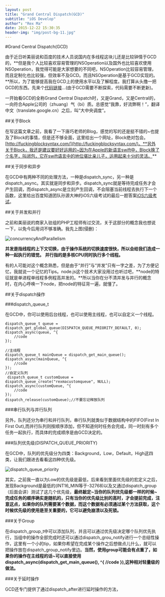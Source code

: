 ```yaml
---
layout: post
title: "Grand Central Dispatch(GCD)"
subtitle: "iOS Develop"
author": "Rex Ma"
date: 2015-12-22 15:30:35
header-img: "img/post-bg-11.jpg"
---
```

#Grand Central Dispatch(GCD)

由于近日听美丽说和百度的技术人员说国内在多线程这块儿还是比较钟情于GCD的，**但是我个人比较喜欢容易管理的NSOperation以及国外也比较喜欢使用NSOperation，我觉得可能是大家想要的不同吧，NSOperation比较容易管理，而且定制化也比较强，但效率不及GCD。而且NSOperation是基于GCD实现的。**所以，为了能够提高我在GCD上的使用水平以及了解程度。我打算从头撸一把GCD的东西。先来个[代码链接](https://github.com/RexMa88/Concurrent/tree/master/GrandCentralDispatch)...(由于GCD需要不断探索，代码需要不断更新)。

一开始看GCD的全称Grand Central Dispatch时，又是Grand，又是Central的，一向符合Apple公司的（zhuang）气（bi）质。总感觉“我靠，好流弊啊！”，翻译中文（translate.google.cn）之后，叫“大中央调度”。

##关于Block

在写这篇文章之前，我看了一下唐巧老师的Blog，感觉的写的还是挺不错的~也提及了Block的事情，但是还不够全面，这里给出一个网址，Block绝对包会。[http://fuckingblocksyntax.com/](http://fuckingblocksyntax.com/)。**另外关于Block，我还是建议要好好运用的~因为在Apple的新语言swift中，Block换了个名字，叫闭包，它在swift语言中的地位堪比亲儿子，运用起来十分的灵活。**

##关于同步和异步

在GCD中有两种不同的处理方法，一种是dispatch_sync，另一种是dispatch_async。其实就是同步和异步。dispatch_sync就是等待完成任务才会产生回调，而dispatch_async是立刻产生回调，不会阻塞当前线程去执行下一个函数，这里给出百度知道团队孙源大神的iOS六级考试的最后一题答案[iOS六级考试](http://blog.sunnyxx.com/2014/03/06/ios_exam_0_key/)。

##关于并发和并行

之前和美丽说的商家入驻组的PHP工程师有过交流，关于这部分的概念我也想说一下，以免今后用词不够准确。我先上图(侵删)：

![concurrencyAndParallelism](http://machaotest.oss-cn-beijing.aliyuncs.com/picture/ConcurrencyAndParallelism.png)

**并发是指线程的上下文切换，由于操作系统的切换速度很快，所以会给我们造成一种一起执行的错觉。**
**并行指的是多核CPU同时执行多个线程。**

有的人可能对这个概念熟悉，但是由于“并行”与“并发”只有一字之差，为了方便记忆，我就说一个记忆的Tips。node.js这个技术大家没用过也听过吧，**node的特征就是单进程单线程多例程高并发的。**所以当你在分不清并发与并行的概念时，在内心呼唤一下node，把node的特征背一遍，就懂了。

##关于dispatch操作

###dispatch\_queue_t

在GCD中，你可以使用后台线程，也可以使用主线程，也可以自定义一个线程。

	dispatch_queue_t queue = dispatch_get_global_queue(DISPATCH_QUEUE_PRIORITY_DEFAULT, 0);
    dispatch_async(queue, ^{
        //code
    });
    
    //主线程
    dispatch_queue_t mainQueue = dispatch_get_main_queue();
    dispatch_async(mainQueue, ^{
        //code
    });
    //自定义队列
   	 dispatch_queue_t customQueue = dispatch_queue_create("rexmacustomqueue", NULL);
    dispatch_async(customQueue, ^{
        //code
    });
    dispatch_release(customQueue);//不要忘记释放队列
    
###串行队列与并行队列

另外，队列还分为串行和并行队列，串行队列就类似于数据结构中的FIFO(First In First Out),而并行队列则按顺序添加，但不知道何时任务会完成，同一时刻有多个任务一起执行，而具体的完成顺序是由GCD决定的。

###队列优先级(DISPATCH\_QUEUE_PRIORITY)

在GCD中，队列的优先级分为四类：Background，Low，Default，High这四类，让我们跟进去看看这四种优先级。
	
![dispatch_queue_priority](http://machaotest.oss-cn-beijing.aliyuncs.com/picture/dispatch_queue_priority.png)

其实，之前我一直以为Low的优先级是最低，后来看到里面优先级的宏定义之后，发现Background是最低的(INT16_MIN等于-32768)以及又通过dispatch\_group（后面会讲）测试了这几个优先级，**最终敲定~当你的队列优先级都一样的时候~完成任务的顺序确实是随机的，只有当你的优先级比别的高时，才会提前完成，注意这点，如果你的队列需要某个数据，而这个数据有必须通过某个方法获取，这个时候优先级的使用是至关重要的，它可以避免崩溃以及死锁。**

###关于Group

在dispatch\_group\_t中可以添加队列，并且可以通过优先级决定哪个队列优先执行，当组中的操作全部完成时还可以通过dispatch\_grou_notify进行一个总结性操作，这里有一个小的tip，如果你希望在完成某个操作之后想做点儿什么，就可以把操作放在dispatch\_group\_notify里边。**当然，使用group可能会有点重了，如果你的操作在主线程的话~可以直接使用dispatch\_async(dispatch_get_main_queue(), ^{ //code }),这种相对轻量级的做法。**

###关于延时操作

GCD还专门提供了通过dispatch_after进行延时操作的方法，

